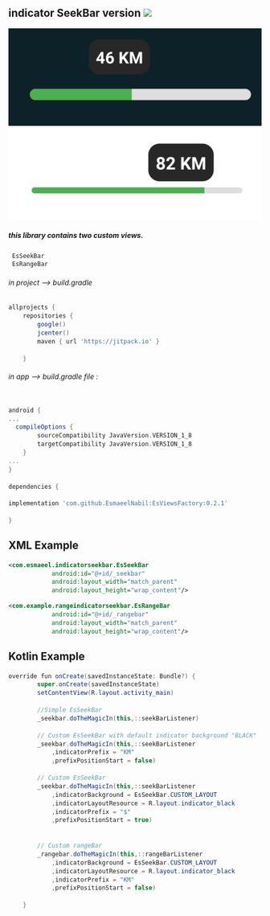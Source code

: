## indicator SeekBar version <img src="https://jitpack.io/v/EsmaeelNabil/EsIndicatorSeekBar.svg">


![](static/light.jpg) ![](static/dark.jpg)


##### this library contains two custom views.

```gradle
 EsSeekBar
 EsRangeBar
```


###### in project --> build.gradle

```gradle
allprojects {
    repositories {
        google()
        jcenter()
        maven { url 'https://jitpack.io' }

    }
```
###### in app --> build.gradle file :

```gradle

android {
...
  compileOptions {
        sourceCompatibility JavaVersion.VERSION_1_8
        targetCompatibility JavaVersion.VERSION_1_8
    }
...
}

dependencies {

implementation 'com.github.EsmaeelNabil:EsViewsFactory:0.2.1'

}
```

XML Example
--------------
```xml
<com.esmaeel.indicatorseekbar.EsSeekBar
			android:id="@+id/_seekbar"
			android:layout_width="match_parent"
			android:layout_height="wrap_content"/>
```

```xml
<com.example.rangeindicatorseekbar.EsRangeBar
			android:id="@+id/_rangebar"
			android:layout_width="match_parent"
			android:layout_height="wrap_content"/>
```

Kotlin Example
--------------

```java
override fun onCreate(savedInstanceState: Bundle?) {
        super.onCreate(savedInstanceState)
        setContentView(R.layout.activity_main)

        //Simple EsSeekBar
        _seekbar.doTheMagicIn(this,::seekBarListener)
        
        // Custom EsSeekBar with default indicator background "BLACK"
        _seekbar.doTheMagicIn(this,::seekBarListener
            ,indicatorPrefix = "KM"
            ,prefixPositionStart = false)
        
        // Custom EsSeekBar
        _seekbar.doTheMagicIn(this,::seekBarListener
            ,indicatorBackground = EsSeekBar.CUSTOM_LAYOUT
            ,indicatorLayoutResource = R.layout.indicator_black
            ,indicatorPrefix = "$"
            ,prefixPositionStart = true)
           
            
        // Custom rangeBar
        _rangebar.doTheMagicIn(this,::rangeBarListener
            ,indicatorBackground = EsSeekBar.CUSTOM_LAYOUT
            ,indicatorLayoutResource = R.layout.indicator_black
            ,indicatorPrefix = "KM"
            ,prefixPositionStart = false)

    }
```
